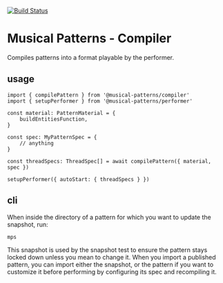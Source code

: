 [![Build Status](https://travis-ci.com/MusicalPatterns/compiler.svg?branch=master)](https://travis-ci.com/MusicalPatterns/compiler)

# Musical Patterns - Compiler

Compiles patterns into a format playable by the performer.

## usage

```
import { compilePattern } from '@musical-patterns/compiler'
import { setupPerformer } from '@musical-patterns/performer'

const material: PatternMaterial = {
	buildEntitiesFunction,
}

const spec: MyPatternSpec = {
	// anything
}

const threadSpecs: ThreadSpec[] = await compilePattern({ material, spec })

setupPerformer({ autoStart: { threadSpecs } })

```

## cli

When inside the directory of a pattern for which you want to update the snapshot, run:

```
mps
```

This snapshot is used by the snapshot test to ensure the pattern stays locked down unless you mean to change it.
When you import a published pattern, you can import either the snapshot, or the pattern if you want to customize it before performing by configuring its spec and recompiling it.
